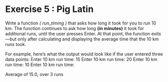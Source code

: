 # Exercise 5 : Pig Latin

Write a function _( run_timing )_ that asks how long it took for you to run 10 km.
The function continues to ask how long __(in minutes)__ it took for additional runs, until
the user presses Enter. At that point, the function exits—but only after calculating and
displaying the average time that the 10 km runs took.

For example, here’s what the output would look like if the user entered three data
points:
Enter 10 km run time: 15
Enter 10 km run time: 20
Enter 10 km run time: 10
Enter 10 km run time: <enter>

Average of 15.0, over 3 runs
